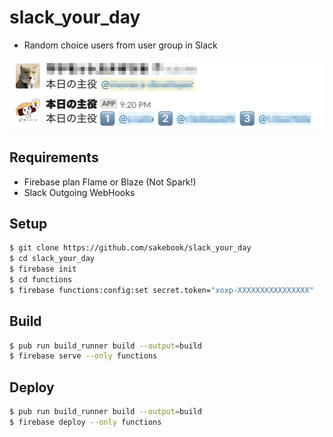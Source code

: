 # slack_your_day

- Random choice users from user group in Slack

![image](https://raw.githubusercontent.com/sakebook/slack_your_day/master/art/sample.png)

## Requirements
- Firebase plan Flame or Blaze (Not Spark!)
- Slack Outgoing WebHooks

## Setup

```sh
$ git clone https://github.com/sakebook/slack_your_day
$ cd slack_your_day
$ firebase init
$ cd functions
$ firebase functions:config:set secret.token="xoxp-XXXXXXXXXXXXXXXX"
```

## Build

```sh
$ pub run build_runner build --output=build
$ firebase serve --only functions
```

## Deploy
```sh
$ pub run build_runner build --output=build
$ firebase deploy --only functions
```